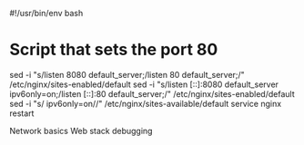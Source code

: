 #!/usr/bin/env bash
# Script that sets the port 80
sed -i "s/listen 8080 default_server;/listen 80 default_server;/" /etc/nginx/sites-enabled/default
sed -i "s/listen \[::\]:8080 default_server ipv6only=on;/listen \[::\]:80 default_server;/" /etc/nginx/sites-enabled/default
sed -i "s/ ipv6only=on//" /etc/nginx/sites-available/default
service nginx restart

Network basics
Web stack debugging
